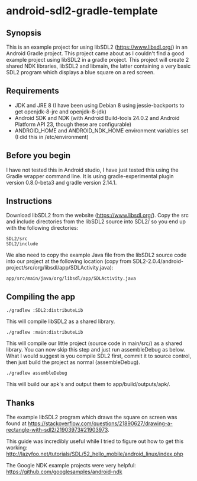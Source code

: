 # android-sdl2-gradle-template

## Synopsis

This is an example project for using libSDL2 (https://www.libsdl.org/) in an Android Gradle project. This project came about as I couldn't find a good example project using libSDL2 in a gradle project. This project will create 2 shared NDK libraries, libSDL2 and libmain, the latter containing a very basic SDL2 program which displays a blue square on a red screen.

## Requirements
- JDK and JRE 8 (I have been using Debian 8 using jessie-backports to get openjdk-8-jre and openjdk-8-jdk)
- Android SDK and NDK (with Android Build-tools 24.0.2 and Android Platform API 23, though these are configurable)
- ANDROID_HOME and ANDROID_NDK_HOME environment variables set (I did this in /etc/environment)

## Before you begin
I have not tested this in Android studio, I have just tested this using the Gradle wrapper command line. It is using gradle-experimental plugin version 0.8.0-beta3 and gradle version 2.14.1.

## Instructions

Download libSDL2 from the website (https://www.libsdl.org/). Copy the src and include directories from the libSDL2 source into SDL2/ so you end up with the following directories:

```
SDL2/src
SDL2/include
```

We also need to copy the example Java file from the libSDL2 source code into our project at the following location (copy from SDL2-2.0.4/android-project/src/org/libsdl/app/SDLActivity.java):

```
app/src/main/java/org/libsdl/app/SDLActivity.java
```

## Compiling the app

```
./gradlew :SDL2:distributeLib
```
This will compile libSDL2 as a shared library.

```
./gradlew :main:distributeLib
```
This will compile our little project (source code in main/src/) as a shared library. You can now skip this step and just run assembleDebug as below. What I would suggest is you compile SDL2 first, commit it to source control, then just build the project as normal (assembleDebug).

```
./gradlew assembleDebug
```
This will build our apk's and output them to app/build/outputs/apk/.

## Thanks

The example libSDL2 program which draws the square on screen was found at https://stackoverflow.com/questions/21890627/drawing-a-rectangle-with-sdl2/21903973#21903973.

This guide was incredibly useful while I tried to figure out how to get this working: http://lazyfoo.net/tutorials/SDL/52_hello_mobile/android_linux/index.php

The Google NDK example projects were very helpful: https://github.com/googlesamples/android-ndk

